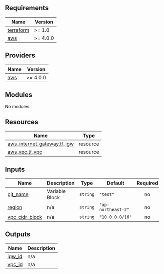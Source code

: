 <!-- BEGIN_TF_DOCS -->
## Requirements

| Name | Version |
|------|---------|
| <a name="requirement_terraform"></a> [terraform](#requirement\_terraform) | >= 1.0 |
| <a name="requirement_aws"></a> [aws](#requirement\_aws) | >= 4.0.0 |

## Providers

| Name | Version |
|------|---------|
| <a name="provider_aws"></a> [aws](#provider\_aws) | >= 4.0.0 |

## Modules

No modules.

## Resources

| Name | Type |
|------|------|
| [aws_internet_gateway.tf_igw](https://registry.terraform.io/providers/hashicorp/aws/latest/docs/resources/internet_gateway) | resource |
| [aws_vpc.tf_vpc](https://registry.terraform.io/providers/hashicorp/aws/latest/docs/resources/vpc) | resource |

## Inputs

| Name | Description | Type | Default | Required |
|------|-------------|------|---------|:--------:|
| <a name="input_pjt_name"></a> [pjt\_name](#input\_pjt\_name) | Variable Block | `string` | `"test"` | no |
| <a name="input_region"></a> [region](#input\_region) | n/a | `string` | `"ap-northeast-2"` | no |
| <a name="input_vpc_cidr_block"></a> [vpc\_cidr\_block](#input\_vpc\_cidr\_block) | n/a | `string` | `"10.0.0.0/16"` | no |

## Outputs

| Name | Description |
|------|-------------|
| <a name="output_igw_id"></a> [igw\_id](#output\_igw\_id) | n/a |
| <a name="output_vpc_id"></a> [vpc\_id](#output\_vpc\_id) | n/a |
<!-- END_TF_DOCS -->
